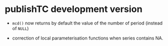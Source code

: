 # publishTC development version

- `mcd()` now returns by default the value of the number of period (instead of `NULL`)

- correction of local parameterisation functions when series contains NA.

